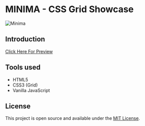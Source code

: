 # MINIMA - CSS Grid Showcase

![Minima]()

## Introduction

[Click Here For Preview](https://superneutrino8.github.io/FyloPage/)

## Tools used

- HTML5
- CSS3 (Grid)
- Vanilla JavaScript

## License

This project is open source and available under the [MIT License](LICENSE.md).
